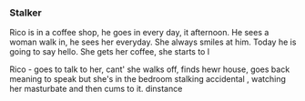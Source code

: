 ### Stalker

Rico is in a coffee shop, he goes in every day, it afternoon. He sees a woman walk in, he sees her everyday. She always smiles at him. Today he is going to say hello. She gets her coffee, she starts to l


Rico -  goes to talk to her, cant' she walks off, finds hewr house, goes back meaning to speak but she's in the bedroom stalking accidental , watching her masturbate and then cums to it. dinstance
